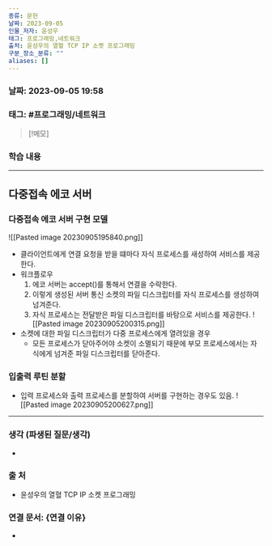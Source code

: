 ```yaml
---
종류: 문헌
날짜: 2023-09-05
인물_저자: 윤성우
태그: 프로그래밍,네트워크
출처: 윤성우의 열혈 TCP IP 소켓 프로그래밍
구분_장소_분류: ""
aliases: []
---
```


### 날짜: 2023-09-05 19:58
### 태그: #프로그래밍/네트워크

>[!메모]
> 

### 학습 내용
---
## 다중접속 에코 서버
### 다중접속 에코 서버 구현 모델
![[Pasted image 20230905195840.png]]
- 클라이언트에게 연결 요청을 받을 떄마다 자식 프로세스를 새성하여 서비스를 제공한다.
- 워크플로우
	1. 에코 서버는 accept()를 통해서 연결을 수락한다.
	2. 이렇게 생성된 서버 통신 소켓의 파일 디스크립터를 자식 프로세스를 생성하여 넘겨준다.
	3. 자식 프로세스는 전달받은 파일 디스크립터를 바탕으로 서비스를 제공한다.
![[Pasted image 20230905200315.png]]
- 소켓에 대한 파일 디스크립터가 다중 프로세스에게 열려있을 경우
	- 모든 프로세스가 닫아주어야 소켓이 소멸되기 때문에 부모 프로세스에서는 자식에게 넘겨준 파일 디스크립터를 닫아준다.
### 입출력 루틴 분할
- 입력 프로세스와 출력 프로세스를 분할하여 서버를 구현하는 경우도 있음.
![[Pasted image 20230905200627.png]]

---
### 생각 (파생된 질문/생각)
- 
### 출 처
- 윤성우의 열혈 TCP IP 소켓 프로그래밍

### 연결 문서: {연결 이유}
- 